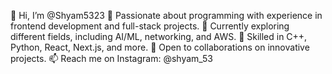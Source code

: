 👋 Hi, I’m @Shyam5323
👀 Passionate about programming with experience in frontend development and full-stack projects.
🌱 Currently exploring different fields, including AI/ML, networking, and AWS.
💼 Skilled in C++, Python, React, Next.js, and more.
🚀 Open to collaborations on innovative projects.
📫 Reach me on Instagram: @shyam_53

<!---
Shyam5323/Shyam5323 is a ✨ special ✨ repository because its `README.md` (this file) appears on your GitHub profile.
You can click the Preview link to take a look at your changes.
--->

